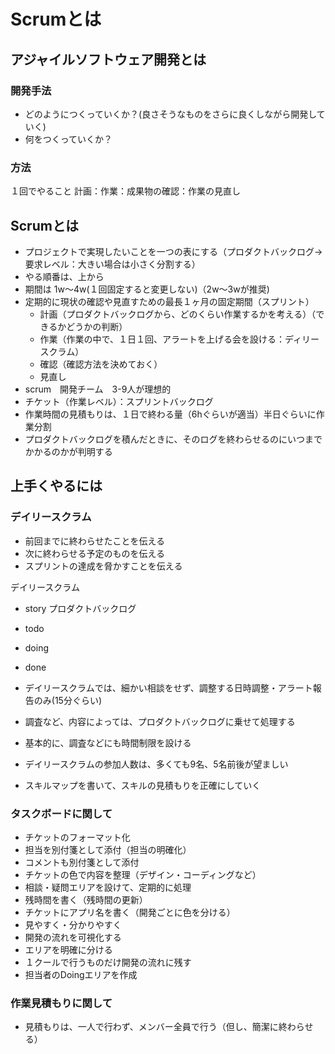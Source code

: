 # Scrumとは

## アジャイルソフトウェア開発とは

### 開発手法

+ どのようにつくっていくか？(良さそうなものをさらに良くしながら開発していく)
+ 何をつくっていくか？

### 方法

１回でやること
計画：作業：成果物の確認：作業の見直し


## Scrumとは

+ プロジェクトで実現したいことを一つの表にする（プロダクトバックログ→要求レベル：大きい場合は小さく分割する）
+ やる順番は、上から
+ 期間は 1w〜4w(１回固定すると変更しない)（2w〜3wが推奨)
+ 定期的に現状の確認や見直すための最長１ヶ月の固定期間（スプリント）
	- 計画（プロダクトバックログから、どのくらい作業するかを考える）（できるかどうかの判断）
	- 作業（作業の中で、１日１回、アラートを上げる会を設ける：ディリースクラム）
	- 確認（確認方法を決めておく）
	- 見直し
+ scrum　開発チーム　3-9人が理想的
+ チケット（作業レベル）：スプリントバックログ
+ 作業時間の見積もりは、１日で終わる量（6hぐらいが適当）半日ぐらいに作業分割
+ プロダクトバックログを積んだときに、そのログを終わらせるのにいつまでかかるのかが判明する

## 上手くやるには

### デイリースクラム

+ 前回までに終わらせたことを伝える
+ 次に終わらせる予定のものを伝える
+ スプリントの達成を脅かすことを伝える


デイリースクラム

+ story プロダクトバックログ
+ todo
+ doing
+ done

+ デイリースクラムでは、細かい相談をせず、調整する日時調整・アラート報告のみ(15分ぐらい)
+ 調査など、内容によっては、プロダクトバックログに乗せて処理する
+ 基本的に、調査などにも時間制限を設ける
+ デイリースクラムの参加人数は、多くても9名、5名前後が望ましい
+ スキルマップを書いて、スキルの見積もりを正確にしていく


### タスクボードに関して

+ チケットのフォーマット化
+ 担当を別付箋として添付（担当の明確化）
+ コメントも別付箋として添付
+ チケットの色で内容を整理（デザイン・コーディングなど）
+ 相談・疑問エリアを設けて、定期的に処理
+ 残時間を書く（残時間の更新）
+ チケットにアプリ名を書く（開発ごとに色を分ける）
+ 見やすく・分かりやすく
+ 開発の流れを可視化する
+ エリアを明確に分ける
+ １クールで行うものだけ開発の流れに残す
+ 担当者のDoingエリアを作成


### 作業見積もりに関して

+ 見積もりは、一人で行わず、メンバー全員で行う（但し、簡潔に終わらせる）





